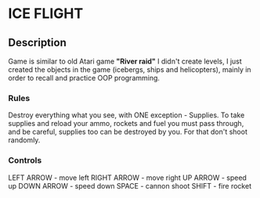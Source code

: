 # ICE FLIGHT
## Description
Game is similar to old Atari game __"River raid"__
I didn't create levels, I just created the objects in the game (icebergs, ships and helicopters), mainly in order to recall and practice OOP programming.

### Rules
Destroy everything what you see, with ONE exception - Supplies. To take supplies and reload your ammo, rockets and fuel you must pass through, and be careful, supplies too can be destroyed by you. For that don't shoot randomly.

### Controls
LEFT ARROW - move left
RIGHT ARROW - move right
UP ARROW - speed up
DOWN ARROW - speed down
SPACE - cannon shoot
SHIFT - fire rocket